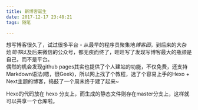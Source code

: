 ```yaml
---
title: 新博客诞生
date: 2017-12-17 23:48:21
tags: 随笔

---
```


想写博客很久了，试过很多平台 - 从最早的程序员聚集地<i>博客园</i>，到后来的大杂烩<i>简书</i>以及后来微信的公众号，都无疾而终了，旺旺写了发现写博客最大的瓶颈是自己，而不是平台。  
偶然的机会发现github pages其实也提供了个人建站的功能，不仅免费，还支持Markdown语法(嗯，很Geek)，所以网上找了个教程，选了个容易上手的Hexo + Next主题的博客，捣鼓了一个周末终于建了起来~  

Hexo的代码放在 hexo 分支上，而生成的静态文件则存在master分支上，这样就可以共享一个仓库啦。